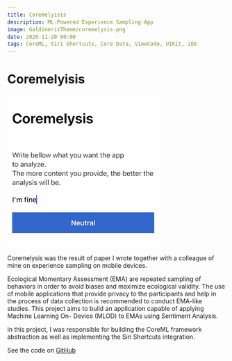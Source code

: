 ```yaml
---
title: Coremelyisis
description: ML-Powered Experience Sampling App
image: GaldinerisTheme/coremelysis.png
date: 2020-11-20 00:00
tags: CoreML, Siri Shortcuts, Core Data, ViewCode, UIKit, iOS
---
```

# Coremelyisis

![Coremelyisis Logo](/GaldinerisTheme/coremelysis.png)

Coremelysis was the result of paper I wrote together with a colleague of mine on experience sampling on mobile devices.

Ecological Momentary Assessment (EMA) are repeated sampling of behaviors in order to avoid biases and maximize ecological validity. The use of mobile applications that provide privacy to the participants and help in the process of data collection is recommended to conduct EMA-like studies. This project aims to build an application capable of applying Machine Learning On- Device (MLOD) to EMAs using Sentiment Analysis.

In this project, I was responsible for building the CoreML framework abstraction as well as implementing the Siri Shortcuts integration. 

See the code on [GitHub](https://github.com/Galdineris/Coremelysis)
